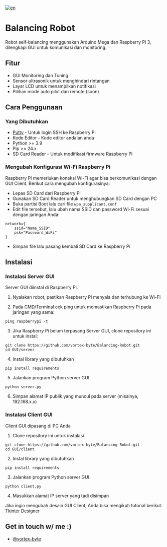 [![en](https://img.shields.io/badge/LANG-ENGLISH-red.svg)](https://github.com/vortex-byte/Balancing-Robot/blob/main/README.md)

# Balancing Robot

Robot self-balancing menggunakan Arduino Mega dan Raspberry Pi 3, dilengkapi GUI untuk komunikasi dan monitoring.

## Fitur

- GUI Monitoring dan Tuning
- Sensor ultrasonik untuk menghindari rintangan
- Layar LCD untuk menampilkan notifikasi 
- Pilihan mode auto pilot dan remote (soon)

## Cara Penggunaan

### Yang Dibutuhkan

- [Putty](https://www.putty.org/) - Untuk login SSH ke Raspberry Pi
- Kode Editor - Kode editor andalan anda
- Python >= 3.9
- Pip >= 24.x
- SD Card Reader - Untuk modifikasi firmware Raspberry Pi

### Mengubah Konfigurasi Wi-Fi Raspberry Pi

Raspberry Pi memerlukan koneksi Wi-Fi agar bisa berkomunikasi dengan GUI Client. Berikut cara mengubah konfigurasinya:

- Lepas SD Card dari Raspberry Pi
- Gunakan SD Card Reader untuk menghubungkan SD Card dengan PC
- Buka partisi Boot lalu cari file ```wpa_supplicant.conf```
- Edit file tersebut, lalu ubah nama SSID dan password Wi-Fi sesuai dengan jaringan Anda:
```
network={
    ssid="Nama_SSID"
    psk="Password_WiFi"
}
```
- Simpan file lalu pasang kembali SD Card ke Raspberry Pi

## Instalasi

### Instalasi Server GUI

Server GUI diinstal di Raspberry Pi.

1. Nyalakan robot, pastikan Raspberry Pi menyala dan terhubung ke Wi-Fi

2. Pada CMD/Terminal cek ping untuk memastikan Raspberry Pi pada jaringan yang sama:
```
ping raspberrypi -t
```
3. Jika Raspberry Pi belum terpasang Server GUI, clone repository ini untuk instal:
```
git clone https://github.com/vortex-byte/Balancing-Robot.git
cd GUI/server
```

4. Instal library yang dibutuhkan
```
pip install requirements
```

5. Jalankan program Python server GUI
```
python server.py
```

6. Simpan alamat IP publik yang muncul pada server (misalnya, 192.168.x.x)


### Instalasi Client GUI

Client GUI dipasang di PC Anda

1. Clone repository ini untuk instalasi
```
git clone https://github.com/vortex-byte/Balancing-Robot.git
cd GUI/client
```

2. Instal library yang dibutuhkan
```
pip install requirements
```

3. Jalankan program Python server GUI
```
python client.py
```

4. Masukkan alamat IP server yang tadi disimpan

Jika ingin mengubah desain GUI Client, Anda bisa mengikuti tutorial berikut: [Tkinter Designer](https://www.youtube.com/watch?v=Qd-jJjduWeQ)
## Get in touch w/ me :)

- [@vortex-byte](mailto:mzimam.ath@gmail.com)
